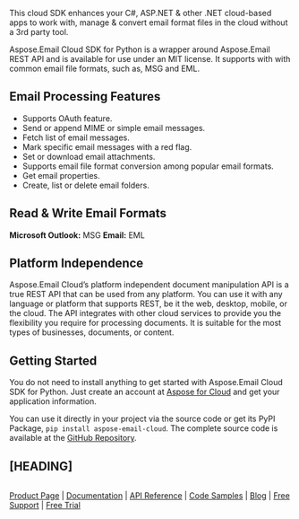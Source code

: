 This cloud SDK enhances your C#, ASP.NET & other .NET cloud-based apps to work with, manage & convert email format files in the cloud without a 3rd party tool.

Aspose.Email Cloud SDK for Python is a wrapper around Aspose.Email REST API and is available for use under an MIT license. It supports with with common email file formats, such as, MSG and EML.

## Email Processing Features

- Supports OAuth feature.
- Send or append MIME or simple email messages.
- Fetch list of email messages.
- Mark specific email messages with a red flag.
- Set or download email attachments.
- Supports email file format conversion among popular email formats.
- Get email properties.
- Create, list or delete email folders.

## Read & Write Email Formats

**Microsoft Outlook:** MSG
**Email:** EML

## Platform Independence

Aspose.Email Cloud’s platform independent document manipulation API is a true REST API that can be used from any platform. You can use it with any language or platform that supports REST, be it the web, desktop, mobile, or the cloud. The API integrates with other cloud services to provide you the flexibility you require for processing documents. It is suitable for the most types of businesses, documents, or content.

## Getting Started

You do not need to install anything to get started with Aspose.Email Cloud SDK for Python. Just create an account at [Aspose for Cloud](https://dashboard.aspose.cloud/#/apps) and get your application information. 

You can use it directly in your project via the source code or get its PyPI Package, `pip install aspose-email-cloud`. The complete source code is available at the [GitHub Repository](https://github.com/aspose-email-cloud/aspose-email-cloud-python).

## [HEADING]

```python

```

[Product Page](https://products.aspose.cloud/email/net) | [Documentation](https://docs.aspose.cloud/display/emailcloud/Home) | [API Reference](https://apireference.aspose.cloud/email/) | [Code Samples](https://github.com/aspose-email-cloud/aspose-email-cloud-dotnet) | [Blog](https://blog.aspose.cloud/category/email/) | [Free Support](https://forum.aspose.cloud/c/email) | [Free Trial](https://dashboard.aspose.cloud/#/apps)